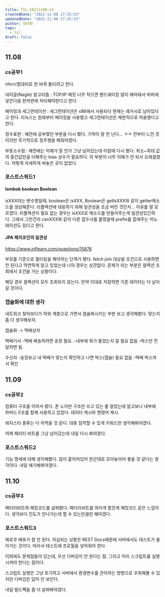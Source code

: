```yaml
---
title: TIL-20211108~13
createdDate: "2021-11-08 17:25:53"
updatedDate: "2021-11-08 17:25:53"
author: 정대화
tags:
  - til
draft: false
---
```


## 11.08

### cs공부1

nhn시험대비로 한 바퀴 돌리려고 한다.

네이글(Nagle) 알고리즘 : TCP/IP 패킷 너무 작으면 핸드쉐이킹 많이 해야돼서 버퍼에 넣은다음 한꺼번에 처리해야한다고 한다.

페이징과 세그먼테이션 : 세그먼테이션은 x86에서 사용되다 현재는 레거시로 남아있다고 한다. 리눅스는 원래부터 페이징을 사용했고 세그먼테이션은 제한적으로 허용했다고 한다.

정수표현 : 예전에 공부했던 부분을 다시 봤다. 기억이 잘 안 난다... ㅋㅋ 전부터 느낀 것이지만 주기적으로 정주행을 해줘야겠다.

부동소수점 : 예전에는 이해가 잘 안가 그냥 넘어갔는데 이참에 다시 봤다. 최소~최대 값의 중간값만큼 더해주는 bias 상수가 필요하다. 이 부분이 너무 이해가 안 되서 오래걸렸다. 저렇게 자세하게 써놓은 곳이 없었다.

### 포스트스쿼드1

#### lombok boolean Boolean

isXXX라는 변수명일때, boolean은 isXXX, Boolean은 getIsXXX와 같이 getter메소드를 생성해준다. 리플렉션에 대응하기 위해 일관성을 조금 버린 것인지... 이유를 잘 모르겠다. 리플렉션이 필요 없는 경우는 isXXX로 메소드를 만들어주는게 일관성있긴하다. 그래서 그런건지 canXXX와 같이 다른 접두사를 붙였을때 prefix를 없애주는 어노테이션도 있다고 한다.

#### JPA 패치조인의 일관성

<https://www.inflearn.com/questions/15876>

부모를 기준으로 필터링을 해야하는 단계가 됐다. fetch join 대상을 조건으로 사용하면 안 된다고 막연하게 알고 있었는데 나의 경우는 상관없다. 문제가 되는 부분은 컬렉션 조회에서 조건을 거는 상황이다.

해당 경우 컬렉션이 모두 조회되지 않는다. 만약 이대로 저장하면 기존 데이터는 다 날아갈 것이다.

### 캡슐화에 대한 생각

네트워크 찾아보다가 하위 계층으로 가면서 캡슐화시키는 부분 보고 생각해봤다. 맞는지 좀 더 생각해보자.

캡슐화 -> 택배상자

택배기사
-택배 배송하려면 송장 필요.
-내부에 뭐가 들었는지 알 필요 없음
-박스만 전달하면 됨.

수신자
-송장보고 내 택배가 맞는지 확인하고 나면 박스(캡슐) 필요 없음
-택배 박스까서 확인

## 11.09

### cs공부2

컴퓨터 구조를 이어서 봤다. 폰 노이만 구조만 쓰고 있는 줄 알았는데 알고보니 내부에 하버드구조를 함께 사용하고 있었다. 데이터 캐시와 명령어 캐시.

레지스터 종류는 다 까먹을 것 같다. 대충 짐작할 수 있게 키워드만 생각해봐야겠다.

어제 패리티 비트를 그냥 넘어갔는데 내일 다시 봐야겠다.

### 포스트스쿼드2

기능 명세에 대해 생각해봤다. 많이 흩어져있어 한군데로 모아놓아야 좋을 것 같다는 생각이다. 내일 얘기해봐야겠다.

## 11.10

### cs공부3

패티리비트와 해밍코드를 살펴봤다. 패티리비트를 여러개 합친게 해밍코드 같은 느낌이다. 생각보다 진도가 안나가는데 할 수 있는만큼만 해야겠다.

### 포스트스쿼드3

헤로쿠 배포가 잘 안 된다. 의심되는 상황은 REST Docs때문에 서버에서도 테스트가 돌아가는 것이다. 따라서 테스트에 프로필을 넣어줘야 한다.

이외에도 문제점들이 있는데, 우선 디버깅이 안 된다는 점. 그리고 미리 스크립트를 실행시켜야 한다는 점이다.

스크립트 실행은 그냥 포기하고 서버에서 환경변수를 관리하는 방향으로 우회해볼 수 있지만 디버깅은 답이 안 보인다.

내일 빌드팩을 좀 더 살펴봐야겠다.
